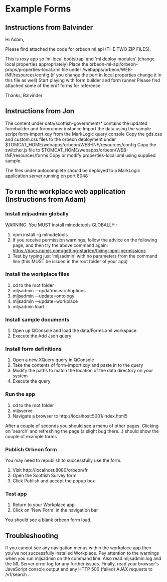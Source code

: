 # Example Forms


## Instructions from Balvinder

Hi Adam,

Please find attached the code for orbeon ml api (THE TWO ZIP FILES),

This is roxy app so ‘ml local bootstrap’ and 'ml deploy modules’ (change local properties appropriately)
Place the orbeon-ml-api/orbeon-props/properties-local.xml file under <tomcat>/webapps/orbeon/WEB-INF/resources/config (if you change the port in local properties change it in this file as well)
Start playing with form builder and form runner
Please find attached some of the erdf forms for reference.

Thanks,
Balvinder

## Instructions from Jon
The content under data/scottish-government/* contains the updated formbuilder and formrunner instance
Import the data using the sample script form-import.xqy from the MarkLogic query console
Copy the gds.css and custom.css files to the orbeon deployment under $TOMCAT_HOME/webapps/orbeon/WEB-INF/resources/config
Copy the switcher.js file to $TOMCAT_HOME/webapps/orbeon/WEB-INF/resources/forms
Copy or modify properties-local.xml using supplied sample.

The files under autocomplete should be deployed to a MarkLogic application server running on port 8048


## To run the workplace web application (Instructions from Adam)

### Install mljsadmin globally

WARNING: You MUST install mlnodetools GLOBALLY:-

1. npm install -g mlnodetools
2. If you receive permission warnings, follow the advice on the following page, and then try the above command again: https://docs.npmjs.com/getting-started/fixing-npm-permissions
3. Test by typing just 'mljsadmin' with no parameters from the command line (this MUST be issued in the root folder of your app)

### Install the workplace files

1. cd to the root folder
1. mljsadmin --update=searchoptions
1. mljsadmin --update=ontology
1. mljsadmin --update=workplace
1. mljsadmin load

### Install sample documents

1. Open up QConsole and load the data/Forms.xml workspace.
1. Execute the Add Json query

### Install form definitions

1. Open a new XQuery query in QConsole
1. Take the contents of form-import.xqy and paste in to the query
1. Modify the paths to match the location of the data directory on your system
1. Execute the query

### Run the app

1. cd to the root folder
1. mljsserve
1. Navigate a browser to http://localhost:5001/index.html5

After a couple of seconds you should see a menu of other pages. Clicking on 'search' and refreshing the page
(a slight bug there...) should show the couple of example forms

### Publish Orbeon form

You may need to republish to successfully use the form.

1. Visit http://localhost:8080/orbeon/fr
1. Open the Scottish Survey form
1. Click Publish and accept the popup box

### Test app

1. Return to your Workplace app
1. Click on 'New Form' in the navigation bar

You should see a blank orbeon form load.

## Troubleshooting

If you cannot see any navigation menus within the workplace app then you've not successfully installed Workplace. Pay
attention to the warnings when you run mljsadmin on the command line. Also read mljsadmin.log and the ML Server error
log for any further issues. Finally, read your browser's JavaScript console output and any HTTP 500 (failed) AJAX
requests to /v1/search .
